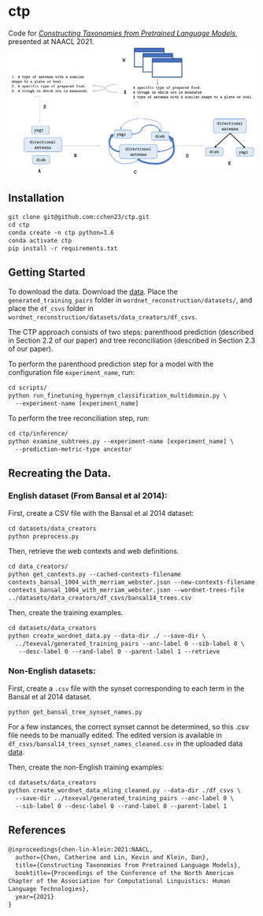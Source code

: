# ctp
Code for [_Constructing Taxonomies from Pretrained Language Models_](https://aclanthology.org/2021.naacl-main.373.pdf), presented at NAACL 2021.
![modeling procedure for CTP](readme_fig.png)

## Installation

```
git clone git@github.com:cchen23/ctp.git
cd ctp
conda create -n ctp python=3.6
conda activate ctp
pip install -r requirements.txt
```

## Getting Started
To download the data. Download the [data](https://drive.google.com/file/d/1r0koth-KO1HVyBvphCwbDSrvYDil4KD_/view?usp=sharing). Place the `generated_training_pairs` folder in `wordnet_reconstruction/datasets/`, and place the `df_csvs` folder in `wordnet_reconstruction/datasets/data_creators/df_csvs`.

The CTP approach consists of two steps: parenthood prediction (described in Section 2.2 of our paper) and tree reconciliation (described in Section 2.3 of our paper).

To perform the parenthood prediction step for a model with the configuration file `experiment_name`, run:
```
cd scripts/
python run_finetuning_hypernym_classification_multidomain.py \
  --experiment-name [experiment_name]
```

To perform the tree reconciliation step, run:

```
cd ctp/inference/
python examine_subtrees.py --experiment-name [experiment_name] \
  --prediction-metric-type ancestor
```

## Recreating the Data.
### English dataset (From Bansal et al 2014):
First, create a CSV file with the Bansal et al 2014 dataset:
```
cd datasets/data_creators
python preprocess.py
```

Then, retrieve the web contexts and web definitions.
```
cd data_creators/
python get_contexts.py --cached-contexts-filename contexts_bansal_1004_with_merriam_webster.json --new-contexts-filename contexts_bansal_1004_with_merriam_webster.json --wordnet-trees-file ../datasets/data_creators/df_csvs/bansal14_trees.csv
```

Then, create the training examples.
```
cd datasets/data_creators
python create_wordnet_data.py --data-dir ./ --save-dir \ 
  ../texeval/generated_training_pairs --anc-label 0 --sib-label 0 \
   --desc-label 0 --rand-label 0 --parent-label 1 --retrieve
```

### Non-English datasets:
First, create a `.csv` file with the synset corresponding to each term in the Bansal et al 2014 dataset.
```
python get_bansal_tree_synset_names.py
```
For a few instances, the correct synset cannot be determined, so this .csv file needs to be manually edited.
The edited version is available in `df_csvs/bansal14_trees_synset_names_cleaned.csv` in the uploaded data [data](https://drive.google.com/file/d/1r0koth-KO1HVyBvphCwbDSrvYDil4KD_/view?usp=sharing).

Then, create the non-English training examples:
```
cd datasets/data_creators
python create_wordnet_data_mling_cleaned.py --data-dir ./df_csvs \
  --save-dir ../texeval/generated_training_pairs --anc-label 0 \
  --sib-label 0 --desc-label 0 --rand-label 0 --parent-label 1
```

## References
```
@inproceedings{chen-lin-klein:2021:NAACL,
  author={Chen, Catherine and Lin, Kevin and Klein, Dan},
  title={Constructing Taxonomies from Pretrained Language Models},
  booktitle={Proceedings of the Conference of the North American Chapter of the Association for Computational Linguistics: Human Language Technologies},
  year={2021}
}
```
